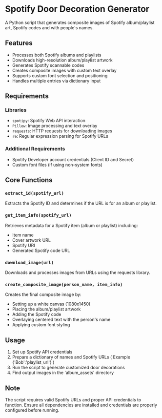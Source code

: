 # Spotify Door Decoration Generator

A Python script that generates composite images of Spotify album/playlist art, Spotify codes and with people's names.

## Features
- Processes both Spotify albums and playlists
- Downloads high-resolution album/playlist artwork
- Generates Spotify scannable codes
- Creates composite images with custom text overlay
- Supports custom font selection and positioning
- Handles multiple entries via dictionary input

## Requirements
### Libraries
- `spotipy`: Spotify Web API interaction
- `Pillow`: Image processing and text overlay
- `requests`: HTTP requests for downloading images
- `re`: Regular expression parsing for Spotify URLs

### Additional Requirements
- Spotify Developer account credentials (Client ID and Secret)
- Custom font files (if using non-system fonts)

## Core Functions

### `extract_id(spotify_url)`
Extracts the Spotify ID and determines if the URL is for an album or playlist.

### `get_item_info(spotify_url)`
Retrieves metadata for a Spotify item (album or playlist) including:
- Item name
- Cover artwork URL
- Spotify URI
- Generated Spotify code URL

### `download_image(url)`
Downloads and processes images from URLs using the requests library.

### `create_composite_image(person_name, item_info)`
Creates the final composite image by:
- Setting up a white canvas (1080x1450)
- Placing the album/playlist artwork
- Adding the Spotify code
- Overlaying centered text with the person's name
- Applying custom font styling

## Usage
1. Set up Spotify API credentials
2. Prepare a dictionary of names and Spotify URLs ( Example {'Bob':'playlist_url'} )
3. Run the script to generate customized door decorations
4. Find output images in the 'album_assets' directory

## Note
The script requires valid Spotify URLs and proper API credentials to function. Ensure all dependencies are installed and credentials are properly configured before running.